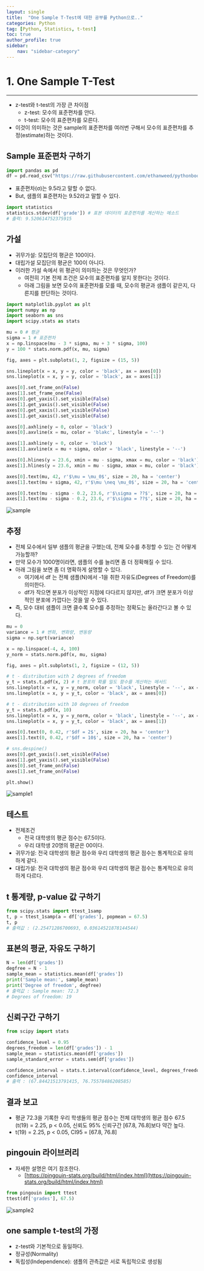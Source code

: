 ```yaml
---
layout: single
title:  "One Sample T-Test에 대한 공부를 Python으로.."
categories: Python
tag: [Python, Statistics, t-test]
toc: true
author_profile: true
sidebar:
    nav: "sidebar-category"
---
```


# 1. One Sample T-Test

---

- z-test와 t-test의 가장 큰 차이점
    - z-test: 모수의 표준편차를 안다.
    - t-test: 모수의 표준편차를 모른다.
- 이것이 의미하는 것은 sample의 표준편차를 여러번 구해서 모수의 표준편차를 추정(estimate)하는 것이다.

## Sample 표준편차 구하기

```python
import pandas as pd
df = pd.read_csv("https://raw.githubusercontent.com/ethanweed/pythonbook/main/Data/zeppo.csv")
```

- 표준편차(σ)는 9.5라고 말할 수 없다.
- But, 샘플의 표준편차는 9.52라고 말할 수 있다.

```python
import statistics
statistics.stdev(df['grade']) # 표본 데이터의 표준편차를 계산하는 메소드
# 출력: 9.520614752375915
```

## 가설

- 귀무가설: 모집단의 평균은 100이다.
- 대립가설 모집단의 평균은 100이 아니다.
- 이러한 가설 속에서 위 평균이 의미하는 것은 무엇인가?
    - 여전히 기본 전제 조건은 모수의 표준편차를 알지 못한다는 것이다.
    - 아래 그림을 보면 모수의 표준편차를 모를 때, 모수의 평균과 샘플이 같은지, 다른지를 판단하는 것이다.

```python
import matplotlib.pyplot as plt
import numpy as np
import seaborn as sns
import scipy.stats as stats

mu = 0 # 평균
sigma = 1 # 표준편차
x = np.linspace(mu - 3 * sigma, mu + 3 * sigma, 100)
y = 100 * stats.norm.pdf(x, mu, sigma)

fig, axes = plt.subplots(1, 2, figsize = (15, 5))

sns.lineplot(x = x, y = y, color = 'black', ax = axes[0])
sns.lineplot(x = x, y = y, color = 'black', ax = axes[1])

axes[0].set_frame_on(False)
axes[1].set_frame_one(False)
axes[0].get_yaxis().set_visible(False)
axes[1].get_yaxis().set_visible(False)
axes[0].get_xaxis().set_visible(False)
axes[1].get_xaxis().set_visible(False)

axes[0].axhline(y = 0, color = 'black')
axes[0].axvline(x = mu, color = 'blakc', linestyle = '--')

axes[1].axhline(y = 0, color = 'black')
axes[1].axvline(x = mu + sigma, color = 'black', linestyle = '--')

axes[0].hlines(y = 23.6, xmin = mu - sigma, xmax = mu, color = 'black')
axes[1].hlines(y = 23.6, xmin = mu - sigma, xmax = mu, color = 'black')

axes[0].text(mu, 42, r'$\mu = \mu_0$', size = 20, ha = 'center')
axes[1].text(mu + sigma, 42, r'$\mu \neq \mu_0$', size = 20, ha = 'center')

axes[0].text(mu - sigma - 0.2, 23.6, r'$\sigma = ??$', size = 20, ha = 'right')
axes[1].text(mu - sigma - 0.2, 23.6, r'$\sigma = ??$', size = 20, ha = 'right')
```

![sample](https://user-images.githubusercontent.com/130429032/234776449-0a330a55-6d02-43de-9b68-966f411dffcc.png)

## 추정

- 전체 모수에서 일부 샘플의 평균을 구했는데, 전체 모수를 추정할 수 있는  건 어떻게 가능할까?
- 만약 모수가 1000명이라면, 샘플의 수를 늘리면 좀 더 정확해질 수 있다.
- 아래 그림을 보면 좀 더 명확하게 설명할 수 있다.
    - 여기에서 df 는 전체 샘플(N)에서 -1을 취한 자유도(Degrees of Freedom)를 의미한다.
    - df가 작으면 분포가 이상적인 지점에 다다르지 않지만, df가 크면 분포가 이상적인 분포에 가깝다는 것을 알 수 있다.
- 즉, 모수 대비 샘플이 크면 클수록 모수를 추정하는 정확도는 올라간다고 볼 수 있다.

```python
mu = 0
variance = 1 # 변화, 변화량, 변동량
sigma = np.sqrt(variance)

x = np.linspace(-4, 4, 100)
y_norm = stats.norm.pdf(x, mu, sigma)

fig, axes = plt.subplots(1, 2, figsize = (12, 5))

# t - distribution with 2 degrees of freedom
y_t = stats.t.pdf(x, 2) # t 분포의 확률 밀도 함수를 계산하는 메서드
sns.lineplot(x = x, y = y_norm, color = 'black', linestyle = '--', ax = axes[0])
sns.lineplot(x = x, y = y_t, color = 'black', ax = axes[0])

# t - distribution with 10 degrees of freedom
y_t = stats.t.pdf(x, 10)
sns.lineplot(x = x, y = y_norm, color = 'black', linestyle = '--', ax = axes[1])
sns.lineplot(x = x, y = y_t, color = 'black', ax = axes[1])

axes[0].text(0, 0.42, r'$df = 2$', size = 20, ha = 'center')
axes[1].text(0, 0.42, r'$df = 10$', size = 20, ha = 'center')

# sns.despine()
axes[0].get_yaxis().set_visible(False)
axes[1].get_yaxis().set_visible(False)
axes[0].set_frame_on(False)
axes[1].set_frame_on(False)

plt.show()
```

![sample1](https://user-images.githubusercontent.com/130429032/234776501-69a395db-be9e-4dd5-b0d7-f646016cc04b.png)

## 테스트

- 전제조건
    - 전국 대학생의 평균 점수는 67.5이다.
    - 우리 대학생 20명의 평균은 00이다.
- 귀무가설: 전국 대학생의 평균 점수와 우리 대학생의 평균 점수는 통계적으로 유의하게 같다.
- 대립가설: 전국 대학생의 평균 점수와 우리 대학생의 평균 점수는 통계적으로 유의하게 다르다.

## t 통계량, p-value 값 구하기

```python
from scipy.stats import ttest_1samp
t, p = ttest_1samp(a = df['grades'], popmean = 67.5)
t, p
# 출력값 : (2.25471286700693, 0.03614521878144544)
```

## 표본의 평균, 자유도 구하기

```python
N = len(df['grades'])
degfree = N - 1
sample_mean = statistics.mean(df['grades'])
print('Sample mean:', sample_mean)
print('Degree of freedom', degfree)
# 출력값 : Sample mean: 72.3
# Degrees of freedom: 19
```

## 신뢰구간 구하기

```python
from scipy import stats

confidence_level = 0.95
degrees_freedom = len(df['grades']) - 1
sample_mean = statistics.mean(df['grades'])
sample_standard_error = stats.sem(df['grades'])

confidence_interval = stats.t.interval(confidence_level, degrees_freedom, sample_mean, sample_standard_error)
confidence_interval
# 출력 : (67.84421513791415, 76.75578486208585)
```

## 결과 보고

- 평균 72.3을 기록한 우리 학생들의 평균 점수는 전체 대학생의 평균 점수 67.5 (t(19) = 2.25, p < 0.05, 신뢰도 95% 신뢰구간 [67.8, 76.8]보다 약간 높다.
- t(19) = 2.25, p < 0.05, CI95 = [67.8, 76.8]

## pingouin 라이브러리

- 자세한 설명은 여기 참조한다.
    - [https://pingouin-stats.org/build/html/index.html](https://pingouin-stats.org/build/html/index.html)

```python
from pingouin import ttest
ttest(df['grades'], 67.5)
```

![sample2](https://user-images.githubusercontent.com/130429032/234776573-7a0a3211-15c7-4be8-bad7-f011e5c06b7b.png)

## one sample t-test의 가정

- z-test와 기본적으로 동일하다.
- 정규성(Normality)
- 독립성(Independence): 샘플의 관측값은 서로 독립적으로 생성됨